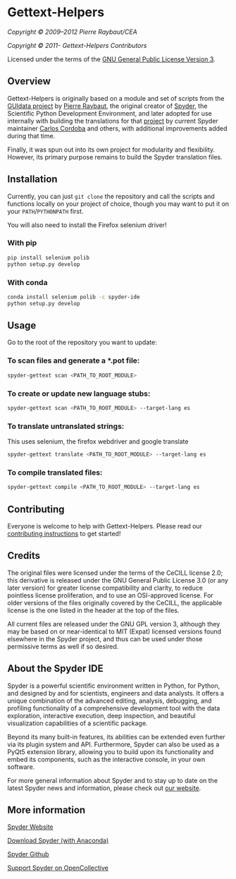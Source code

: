 # Gettext-Helpers

*Copyright © 2009–2012 Pierre Raybaut/CEA*

*Copyright © 2011- Gettext-Helpers Contributors*

Licensed under the terms of the [GNU General Public License Version 3](
https://www.gnu.org/licenses/gpl.html).


## Overview

Gettext-Helpers is originally based on a module and set of scripts from the
[GUIdata project](https://github.com/PierreRaybaut/guidata) by
[Pierre Raybaut](https://github.com/PierreRaybaut),
the original creator of [Spyder](https://www.spyder-ide.org/),
the Scientific Python Development Environment, and later adopted for use
internally with building the translations for that
[project](https://github.com/spyder-ide/spyder) by current Spyder maintainer
[Carlos Cordoba](https://github.com/ccordoba12) and others,
with additional improvements added during that time.

Finally, it was spun out into its own project for modularity and flexibility.
However, its primary purpose remains to build the Spyder translation files.


## Installation

Currently, you can just ``git clone`` the repository and call the scripts and
functions locally on your project of choice, though you may want to put it on
your ``PATH``/``PYTHONPATH`` first.

You will also need to install the Firefox selenium driver!

### With pip

```bash
pip install selenium polib
python setup.py develop
```

### With conda
```bash
conda install selenium polib -c spyder-ide
python setup.py develop
```


## Usage

Go to the root of the repository you want to update:

### To scan files and generate a *.pot file:

```bash
spyder-gettext scan <PATH_TO_ROOT_MODULE>
```

### To create or update new language stubs:

```bash
spyder-gettext scan <PATH_TO_ROOT_MODULE> --target-lang es
```

### To translate untranslated strings:

This uses selenium, the firefox webdriver and google translate

```bash
spyder-gettext translate <PATH_TO_ROOT_MODULE> --target-lang es
```

### To compile translated files:

```bash
spyder-gettext compile <PATH_TO_ROOT_MODULE> --target-lang es
```

## Contributing

Everyone is welcome to help with Gettext-Helpers.
Please read our
[contributing instructions](
https://github.com/spyder-ide/gettext-helpers/blob/master/CONTRIBUTING.md)
to get started!


## Credits

The original files were licensed under the terms of the CeCILL license 2.0;
this derivative is released under the GNU General Public License 3.0
(or any later version) for greater license compatibility and clarity,
to reduce pointless license proliferation, and to use an OSI-approved license.
For older versions of the files originally covered by the CeCILL,
the applicable license is the one listed in the header at the top of the files.

All current files are released under the GNU GPL version 3,
although they may be based on or near-identical to MIT (Expat) licensed
versions found elsewhere in the Spyder project, and thus can be used under
those permissive terms as well if so desired.


## About the Spyder IDE

Spyder is a powerful scientific environment written in Python, for Python,
and designed by and for scientists, engineers and data analysts. It offers a
unique combination of the advanced editing, analysis, debugging, and profiling
functionality of a comprehensive development tool with the data exploration,
interactive execution, deep inspection, and beautiful visualization
capabilities of a scientific package.

Beyond its many built-in features, its abilities can be extended even further
via its plugin system and API. Furthermore, Spyder can also be used as a PyQt5
extension library, allowing you to build upon its functionality and embed
its components, such as the interactive console, in your own software.

For more general information about Spyder and to stay up to date on the
latest Spyder news and information, please check out [our website](
https://www.spyder-ide.org/).



## More information

[Spyder Website](https://www.spyder-ide.org/)

[Download Spyder (with Anaconda)](https://www.anaconda.com/download/)

[Spyder Github](https://github.com/spyder-ide/spyder)

[Support Spyder on OpenCollective](https://opencollective.com/spyder/)
